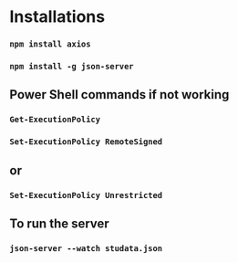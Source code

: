 # Installations
### `npm install axios`
### `npm install -g json-server`

## Power Shell commands if not working
### `Get-ExecutionPolicy`
### `Set-ExecutionPolicy RemoteSigned`
## or
### `Set-ExecutionPolicy Unrestricted`


## To run the server
### `json-server --watch studata.json`
